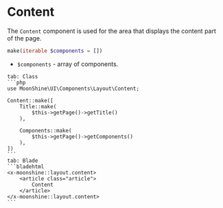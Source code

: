 # Content

The `Content` component is used for the area that displays the content part of the page.

```php
make(iterable $components = [])
```

- `$components` - array of components.

~~~tabs
tab: Class
```php
use MoonShine\UI\Components\Layout\Content;

Content::make([
    Title::make(
        $this->getPage()->getTitle()
    ),

    Components::make(
        $this->getPage()->getComponents()
    ),
])
```
tab: Blade
```bladehtml
<x-moonshine::layout.content>
    <article class="article">
        Content
    </article>
</x-moonshine::layout.content>
```
~~~
